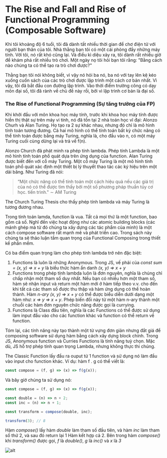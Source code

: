 # The Rise and Fall and Rise of Functional Programming (Composable Software)

Khi tôi khoảng độ 6 tuổi, tôi đã dành tất nhiều thời gian để chơ điện tử với người bạn thân của tôi. Nhà thằng bạn tôi có một cái phòng đầy những máy tính. Với tôi, nó rất khó cũng lại. Và điều kì diệu xảy ra, tôi dành rất nhiều giờ để khám phá rất nhiều trò chơi. Một ngày nọ tôi hỏi bạn tôi rằng: "Bằng cách nào chúng ta có thể tạo ra trò chơi được?"

Thằng bạn tôi nói không biết, vì vậy nó hỏi ba nó, ba nó với tay lên kệ kéo xuống cuốn sách của các trò chơi được lập trình một cách cơ bản nhất. Vì vậy, tôi đã bắt đầu con đường lập trình. Vào thời điểm trường công có dạy môn đại số, tôi đã rành về chủ đề này rồi, bởi vì lập trình cơ bản là đại số.

### The Rise of Functional Programming (Sự tăng trưởng của FP)

Khi khởi đầu với môn khoa học máy tính, trước khi khoa học máy tính được hiển thị thật sự trên máy vi tính, nó đã tồn tại 2 nhà toán học vĩ đại: Alonzo Churh và Alan Turing. Họ tạo ra 2 sự khác nhau, nhưng đó chỉ là mô hình tính toán tương đương. Cả hai mô hình có thể tính toán bất kỳ chức năng có thể tính toán được bằng máy Turing, nghĩa là, cho đầu vào n, có một máy Turing cuối cùng dừng lại và trả về f(n).

Alonzo Church đã phát minh ra phép tính lambda. Phép tính Lambda là một mô hình tính toán phổ quát dựa trên ứng dụng của function. Alan Turing được biết đến với cỗ máy Turing. Một cỗ máy Turing là một mô hình tính toán phổ quát xác định một thiết bị lý thuyết thao tác các ký hiệu trên một dải băng. Như Turing đã nói:

> “Một chức năng có thể tính toán một cách hiệu quả nếu các giá trị của nó có thể được tìm thấy bởi một số phương pháp thuần túy cơ học. tiến trình." ∼ AM Turing

The Church Turing Thesis cho thấy phép tính lambda và máy Turing là tương đương nhau.

Trong tính toán lamda, function là vua. Tất cả mọi thứ là một function, bao gồm cả số. Nghĩ đến việc hoạt động như các atomic building blocks (các mảnh ghép mà từ đó chúng ta xây dựng các tác phẩm của mình) là một cách compose software rất mạnh mẽ và phát triển cao. Trong sách này chúng ta sẽ thảo luận tầm quan trọng của Functional Composing trong thiết kế phần mềm.

Có ba điểm quan trọng làm cho phép tính lambda trở nên đặc biệt:

1. Functions là luôn là những Anonymous. Trong JS, vế phải của _const sum = (x, y) => x + y_ là biểu thức hàm ẩn danh _(x, y) => x + y_
2. Functions trong phép tính lambda luôn là đơn nguyên, nghĩa là chúng chỉ chấp nhận một tham số duy nhất. Nếu bạn có nhiều hơn một tham số, hàm sẽ nhận input và return một hàm mới ở hàm tiếp theo v.v. cho đến khi tất cả các tham số được thu thập và hàm ứng dụng có thể hoàn thành. Hàm _n-ary (x, y) => x + y_ có thể được biểu diễn dưới dạng một hàm như: _x => y => x + y_. Phép biến đổi này từ một hàm n-ary thành một chuỗi các hàm đơn nguyên chức năng được gọi là currying.
3. Functions là Class đầu tiên, nghĩa là các Functions có thể được sử dụng làm input đầu vào cho các function khác và function có thể return về function.

Tóm lại, các tính năng này tạo thành một từ vựng đơn giản nhưng đắt giá để composing software sử dụng hàm bằng cách xây dựng block chính. Trong JS, Anonymous function và Curries Functions là tính năng tuỳ chọn. Mặc dù, JS hỗ trợ phép tính quan trọng Lambda, nhưng không thực thi chúng.

The Classic Function lấy đầu ra ouput từ 1 function và sử dụng nó làm đầu vào input cho function khác. Ví dụ: hàm f . g có thể viết là:

```js
const compose = (f, g) => (x) => f(g(x));
```

Và bây giờ chúng ta sử dụng nó:

```js
const compose = (f, g) => (x) => f(g(x));

const double = (n) => n + 2;
const inc = (n) => n + 1;

const transform = compose(double, inc);

transform(3); // 8
```

Hàm _compose()_ lấy hàm _double_ làm tham số đầu tiên, và hàm _inc_ làm tham số thứ 2, và sau đó return lại 1 Hàm kết hợp cả 2. Bên trong hàm _compose()_ khi _transform()_ được gọi, _f_ là _double()_, _g_ là _inc()_ và _x_ là _3_

![alt](http://~)
